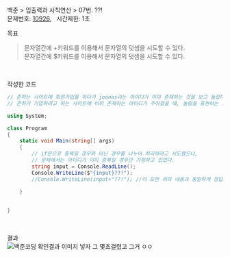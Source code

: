 
백준 > 입출력과 사칙연산 > 07번. ??!    
문제번호: [10926](https://www.acmicpc.net/problem/10926), &nbsp; 시간제한: 1초

목표
>문자열간에 +키워드를 이용해서 문자열의 덧셈을 시도할 수 있다.    
>문자열간에 $키워드를 이용해서 문자열의 덧셈을 시도할 수 있다.    

<br>

작성한 코드   

```cs
// 준하는 사이트에 회원가입을 하다가 joonas라는 아이디가 이미 존재하는 것을 보고 놀랐다. 준하는 놀람을 ??!로 표현한다. 
// 준하가 가입하려고 하는 사이트에 이미 존재하는 아이디가 주어졌을 때, 놀람을 표현하는 프로그램을 작성하시오.

using System;

class Program
{
    static void Main(string[] args)
    {
        // if문으로 중복일 경우와 아닌 경우를 나누어 처리하려고 시도했으나,
        // 문제에서는 아이디가 이미 중복일 경우만 가정하고 있었다.
        string input = Console.ReadLine();
        Console.WriteLine($"{input}??!");
        //Console.WriteLine(input+"??!"); //이 또한 위의 내용과 동일하게 정답처리된다.

    }
    
    
}
```

<br>

결과    
![백준코딩 확인결과 이미지 넣자 그 몇초걸렸고 그거 ㅇㅇ]()
